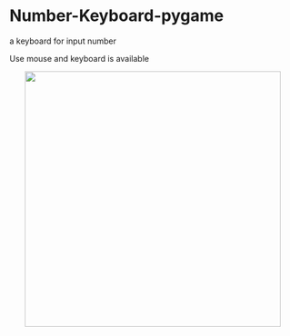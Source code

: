 # Number-Keyboard-pygame
a keyboard for input number

Use mouse and keyboard is available

<p align="center"><img src="https://user-images.githubusercontent.com/57006850/92243801-4a4a8b00-eed7-11ea-9939-2cdc589b8ce4.jpg" width="450" align="center"></img></p>
